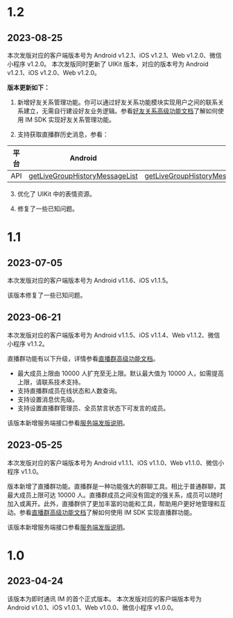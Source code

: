 # 1.2

## 2023-08-25

本次发版对应的客户端版本号为 Android v1.2.1、iOS v1.2.1、Web v1.2.0、微信小程序 v1.2.0。
本次发版同时更新了 UIKit 版本，对应的版本号为 Android v1.2.1、iOS v1.2.0、Web v1.2.0。

**版本更新如下：**

1. 新增好友关系管理功能。你可以通过好友关系功能模块实现用户之间的联系关系建立，无需自行建设好友业务逻辑。参看[好友关系高级功能文档](https://www.volcengine.com/docs/6348/1124296)了解如何使用 IM SDK 实现好友关系管理功能。

2. 支持获取直播群历史消息，参看：

| 平台 | Android | iOS | Web | 微信小程序 |
| --- | --- | --- | --- | --- |
| API | [getLiveGroupHistoryMessageList](293450#BIMLiveExpandService-getlivegrouphistorymessagelist) | [getLiveGroupHistoryMessageList:cursor:limit:completion:](293483#BIMClientLiveGroup-getlivegrouphistorymessagelist-cursor-limit-completion) | [getLiveGroupHistoryMessageListOnline](293491#liveplugin-getlivegrouphistorymessagelistonline) | [getLiveGroupHistoryMessageListOnline](293536.md#liveplugin-getlivegrouphistorymessagelistonline) |


3. 优化了 UIKit 中的表情资源。

4. 修复了一些已知问题。

# 1.1

## 2023-07-05

本次发版对应的客户端版本号为 Android v1.1.6、iOS v1.1.5。

该版本修复了一些已知问题。

## 2023-06-21

本次发版对应的客户端版本号为 Android v1.1.5、iOS v1.1.4、Web v1.1.2、微信小程序 v1.1.2。

直播群功能有以下升级，详情参看[直播群高级功能文档](https://www.volcengine.com/docs/6348/803659)。

- 最大成员上限由 10000 人扩充至无上限。默认最大值为 10000 人，如需提高上限，请联系技术支持。
- 支持直播群成员在线状态和人数查询。
- 支持设置消息优先级。
- 支持设置直播群管理员、全员禁言状态下可发言的成员。

该版本新增服务端接口参看[服务端发版说明](1121959.md#_2023-06-21)。


## 2023-05-25

本次发版对应的客户端版本号为 Android v1.1.1、iOS v1.1.0、Web v1.1.0、微信小程序 v1.1.0。

版本新增了直播群功能。直播群是一种功能强大的群聊工具。相比于普通群聊，其最大成员上限可达 10000 人。直播群成员之间没有固定的强关系，成员可以随时加入或离开。此外，直播群供了更加丰富的功能和工具，帮助用户更好地管理和互动。参看[直播群高级功能文档](https://www.volcengine.com/docs/6348/803659)了解如何使用 IM SDK 实现直播群功能。

该版本新增服务端接口参看[服务端发版说明](1121959.md#_2023-05-25)。

# 1.0

## 2023-04-24

该版本为即时通讯 IM 的首个正式版本。
本次发版对应的客户端版本号为 Android v1.0.1、iOS v1.0.1、Web v1.0.0、微信小程序 v1.0.0。